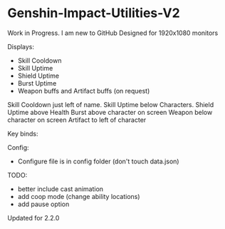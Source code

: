 # Genshin-Impact-Utilities-V2

Work in Progress. I am new to GitHub
Designed for 1920x1080 monitors

Displays:

- Skill Cooldown
- Skill Uptime
- Shield Uptime
- Burst Uptime
- Weapon buffs and Artifact buffs (on request)

Skill Cooldown just left of name.
Skill Uptime below Characters.
Shield Uptime above Health
Burst above character on screen
Weapon below character on screen
Artifact to left of character

Key binds:


Config:

- Configure file is in config folder (don't touch data.json)

TODO:

- better include cast animation
- add coop mode (change ability locations)
- add pause option


Updated for 2.2.0
